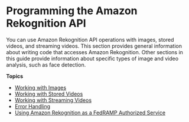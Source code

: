 # Programming the Amazon Rekognition API<a name="programming"></a>

You can use Amazon Rekognition API operations with images, stored videos, and streaming videos\. This section provides general information about writing code that accesses Amazon Rekognition\. Other sections in this guide provide information about specific types of image and video analysis, such as face detection\. 

**Topics**
+ [Working with Images](images.md)
+ [Working with Stored Videos](video.md)
+ [Working with Streaming Videos](streaming-video.md)
+ [Error Handling](error-handling.md)
+ [Using Amazon Rekognition as a FedRAMP Authorized Service](fedramp.md)